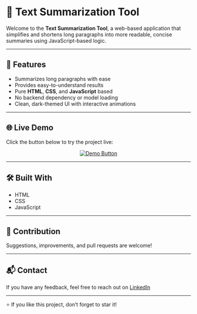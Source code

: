 # 🧠 Text Summarization Tool

Welcome to the **Text Summarization Tool**, a web-based application that simplifies and shortens long paragraphs into more readable, concise summaries using JavaScript-based logic.

---

## 🚀 Features

- Summarizes long paragraphs with ease  
- Provides easy-to-understand results  
- Pure **HTML**, **CSS**, and **JavaScript** based  
- No backend dependency or model loading  
- Clean, dark-themed UI with interactive animations  

---

## 🌐 Live Demo

Click the button below to try the project live:

<p align="center">
  <a href="https://text-summarizer-denny.netlify.app/" target="_blank">
    <img src="https://img.shields.io/badge/Click%20Here%20for%20Demo-Text%20Summarizer-brightgreen?style=for-the-badge&logo=netlify" alt="Demo Button"/>
  </a>
</p>


---

## 🛠️ Built With

- HTML  
- CSS  
- JavaScript

---

## 🙌 Contribution

Suggestions, improvements, and pull requests are welcome!

---

## 📬 Contact

If you have any feedback, feel free to reach out on [LinkedIn](https://www.linkedin.com/in/harshil-gurjar23/)

---

⭐ If you like this project, don’t forget to star it!




